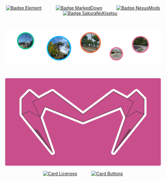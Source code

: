 
<div align = center>

<br>

[![Badge Element]][Matrix]         
[![Badge MarkedDown]][MarkedDown]         
[![Badge NexusMods]][NexusMods]         
[![Badge SakuraNoKisetsu]][SakuraNoKisetsu]

<br>

![バナー]

<br>

![画布]

[![Card Licenses]][Licenses]         
[![Card Buttons]][Buttons]


</div>


<!----------------------------------------------------------------------------->

[バナー]: ファイル/バナー.png
[画布]: ファイル/画布.png

[SakuraNoKisetsu]: https://github.com/SakuraNoKisetsu
[MarkedDown]: https://github.com/MarkedDown 'How to better use Markdown'
[NexusMods]: https://www.nexusmods.com/users/152690878
[Matrix]: https://matrix.to/#/@electronicsarchive:matrix.org 'My Matrix Profile'

[Licenses]: https://github.com/MarkedDown/Licenses
[Buttons]: https://github.com/MarkedDown/Buttons

[Youtube]: https://Youtube.com/channel/UCmCBrIMAVP9Agou3UO3i8eg


<!---------------------------------[ Cards ]----------------------------------->

[Card Licenses]: https://github-readme-stats.vercel.app/api/pin/?username=MarkedDown&repo=Licenses&hide_border=true&show_icons=true&border_color=c84f8c&bg_color=0dbd8b&border_radius=8&title_color=FFFFFF&text_color=EEEEEE&icon_color=0d6c51
[Card Buttons]: https://github-readme-stats.vercel.app/api/pin/?username=MarkedDown&repo=Buttons&hide_border=true&show_icons=true&border_color=c84f8c&bg_color=00b2ff&border_radius=8&title_color=FFFFFF&text_color=EEEEEE&icon_color=14729b


<!--------------------------------[ Badges ]----------------------------------->

[Badge SakuraNoKisetsu]: https://img.shields.io/badge/SakuraNoKisetsu-e36d92?style=for-the-badge&logoColor=white&logo=Git
[Badge NexusMods]: https://img.shields.io/badge/ＮｅｘｕｓMods-ed6d46?style=for-the-badge&logoColor=white&logo=Naver
[Badge MarkedDown]: https://img.shields.io/badge/MarkedDown-00B2FF?style=for-the-badge&logoColor=white&logo=Markdown
[Badge Element]: https://img.shields.io/badge/Element-0dbd8b?style=for-the-badge&logoColor=white&logo=Matrix


<!------------------------------[ Verification ]------------------------------->

<a rel = 'me' href = 'https://mastodon.social/@ElectronicsArchiver'></a>
